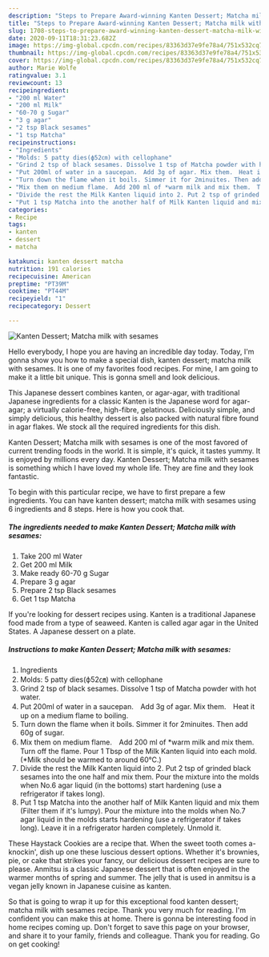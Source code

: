 ```yaml
---
description: "Steps to Prepare Award-winning Kanten Dessert; Matcha milk with sesames"
title: "Steps to Prepare Award-winning Kanten Dessert; Matcha milk with sesames"
slug: 1708-steps-to-prepare-award-winning-kanten-dessert-matcha-milk-with-sesames
date: 2020-09-11T18:31:23.682Z
image: https://img-global.cpcdn.com/recipes/83363d37e9fe78a4/751x532cq70/kanten-dessert-matcha-milk-with-sesames-recipe-main-photo.jpg
thumbnail: https://img-global.cpcdn.com/recipes/83363d37e9fe78a4/751x532cq70/kanten-dessert-matcha-milk-with-sesames-recipe-main-photo.jpg
cover: https://img-global.cpcdn.com/recipes/83363d37e9fe78a4/751x532cq70/kanten-dessert-matcha-milk-with-sesames-recipe-main-photo.jpg
author: Marie Wolfe
ratingvalue: 3.1
reviewcount: 13
recipeingredient:
- "200 ml Water"
- "200 ml Milk"
- "60-70 g Sugar"
- "3 g agar"
- "2 tsp Black sesames"
- "1 tsp Matcha"
recipeinstructions:
- "Ingredients"
- "Molds: 5 patty dies(ф52㎝) with cellophane"
- "Grind 2 tsp of black sesames. Dissolve 1 tsp of Matcha powder with hot water."
- "Put 200ml of water in a saucepan.　Add 3g of agar. Mix them.　Heat it up on a medium flame to boiling."
- "Turn down the flame when it boils. Simmer it for 2minuites. Then add 60g of sugar."
- "Mix them on medium flame.　Add 200 ml of *warm milk and mix them.　Turn off the flame. Pour 1 Tbsp of the Milk Kanten liquid into each mold. (*Milk should be warmed to around 60℃.)"
- "Divide the rest the Milk Kanten liquid into 2. Put 2 tsp of grinded black sesames into the one half and mix them. Pour the mixture into the molds when No.6 agar liquid (in the bottoms) start hardening (use a refrigerator if takes long)."
- "Put 1 tsp Matcha into the another half of Milk Kanten liquid and mix them (Filter them if it&#39;s lumpy). Pour the mixture into the molds when No.7 agar liquid in the molds starts hardening (use a refrigerator if takes long). Leave it in a refrigerator harden completely. Unmold it."
categories:
- Recipe
tags:
- kanten
- dessert
- matcha

katakunci: kanten dessert matcha 
nutrition: 191 calories
recipecuisine: American
preptime: "PT39M"
cooktime: "PT44M"
recipeyield: "1"
recipecategory: Dessert

---
```



![Kanten Dessert; Matcha milk with sesames](https://img-global.cpcdn.com/recipes/83363d37e9fe78a4/751x532cq70/kanten-dessert-matcha-milk-with-sesames-recipe-main-photo.jpg)

Hello everybody, I hope you are having an incredible day today. Today, I'm gonna show you how to make a special dish, kanten dessert; matcha milk with sesames. It is one of my favorites food recipes. For mine, I am going to make it a little bit unique. This is gonna smell and look delicious.

This Japanese dessert combines kanten, or agar-agar, with traditional Japanese ingredients for a classic Kanten is the Japanese word for agar-agar; a virtually calorie-free, high-fibre, gelatinous. Deliciously simple, and simply delicious, this healthy dessert is also packed with natural fibre found in agar flakes. We stock all the required ingredients for this dish.

Kanten Dessert; Matcha milk with sesames is one of the most favored of current trending foods in the world. It is simple, it's quick, it tastes yummy. It is enjoyed by millions every day. Kanten Dessert; Matcha milk with sesames is something which I have loved my whole life. They are fine and they look fantastic.


To begin with this particular recipe, we have to first prepare a few ingredients. You can have kanten dessert; matcha milk with sesames using 6 ingredients and 8 steps. Here is how you cook that.

<!--inarticleads1-->

##### The ingredients needed to make Kanten Dessert; Matcha milk with sesames:

1. Take 200 ml Water
1. Get 200 ml Milk
1. Make ready 60-70 g Sugar
1. Prepare 3 g agar
1. Prepare 2 tsp Black sesames
1. Get 1 tsp Matcha


If you&#39;re looking for dessert recipes using. Kanten is a traditional Japanese food made from a type of seaweed. Kanten is called agar agar in the United States. A Japanese dessert on a plate. 

<!--inarticleads2-->

##### Instructions to make Kanten Dessert; Matcha milk with sesames:

1. Ingredients
1. Molds: 5 patty dies(ф52㎝) with cellophane
1. Grind 2 tsp of black sesames. Dissolve 1 tsp of Matcha powder with hot water.
1. Put 200ml of water in a saucepan.　Add 3g of agar. Mix them.　Heat it up on a medium flame to boiling.
1. Turn down the flame when it boils. Simmer it for 2minuites. Then add 60g of sugar.
1. Mix them on medium flame.　Add 200 ml of *warm milk and mix them.　Turn off the flame. Pour 1 Tbsp of the Milk Kanten liquid into each mold. (*Milk should be warmed to around 60℃.)
1. Divide the rest the Milk Kanten liquid into 2. Put 2 tsp of grinded black sesames into the one half and mix them. Pour the mixture into the molds when No.6 agar liquid (in the bottoms) start hardening (use a refrigerator if takes long).
1. Put 1 tsp Matcha into the another half of Milk Kanten liquid and mix them (Filter them if it&#39;s lumpy). Pour the mixture into the molds when No.7 agar liquid in the molds starts hardening (use a refrigerator if takes long). Leave it in a refrigerator harden completely. Unmold it.


These Haystack Cookies are a recipe that. When the sweet tooth comes a-knockin&#39;, dish up one these luscious dessert options. Whether it&#39;s brownies, pie, or cake that strikes your fancy, our delicious dessert recipes are sure to please. Anmitsu is a classic Japanese dessert that is often enjoyed in the warmer months of spring and summer. The jelly that is used in anmitsu is a vegan jelly known in Japanese cuisine as kanten. 

So that is going to wrap it up for this exceptional food kanten dessert; matcha milk with sesames recipe. Thank you very much for reading. I'm confident you can make this at home. There is gonna be interesting food in home recipes coming up. Don't forget to save this page on your browser, and share it to your family, friends and colleague. Thank you for reading. Go on get cooking!
